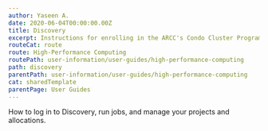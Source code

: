 ```yaml
---
author: Yaseen A.
date: 2020-06-04T00:00:00.00Z
title: Discovery
excerpt: Instructions for enrolling in the ARCC's Condo Cluster Program and subscribing to computing and storage resources.
routeCat: route
route: High-Performance Computing
routePath: user-information/user-guides/high-performance-computing
path: discovery
parentPath: user-information/user-guides/high-performance-computing
cat: sharedTemplate
parentPage: User Guides
---
```

How to log in to Discovery, run jobs, and manage your projects and allocations.

